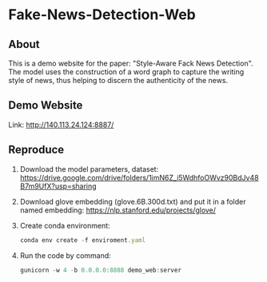 # Fake-News-Detection-Web

## About
This is a demo website for the paper: "Style-Aware Fack News Detection".
The model uses the construction of a word graph to capture the writing style of news, thus helping to discern the authenticity of the news.

## Demo Website
Link: http://140.113.24.124:8887/

## Reproduce
1. Download the model parameters, dataset:
   https://drive.google.com/drive/folders/1imN6Z_i5WdhfoOWvz90BdJv48B7m9UfX?usp=sharing
   
2. Download glove embedding (glove.6B.300d.txt) and put it in a folder named embedding:
   https://nlp.stanford.edu/projects/glove/

3. Create conda environment:
   ```js
   conda env create -f enviroment.yaml
   ```

4. Run the code by command:
   ```js
   gunicorn -w 4 -b 0.0.0.0:8888 demo_web:server
   ```
